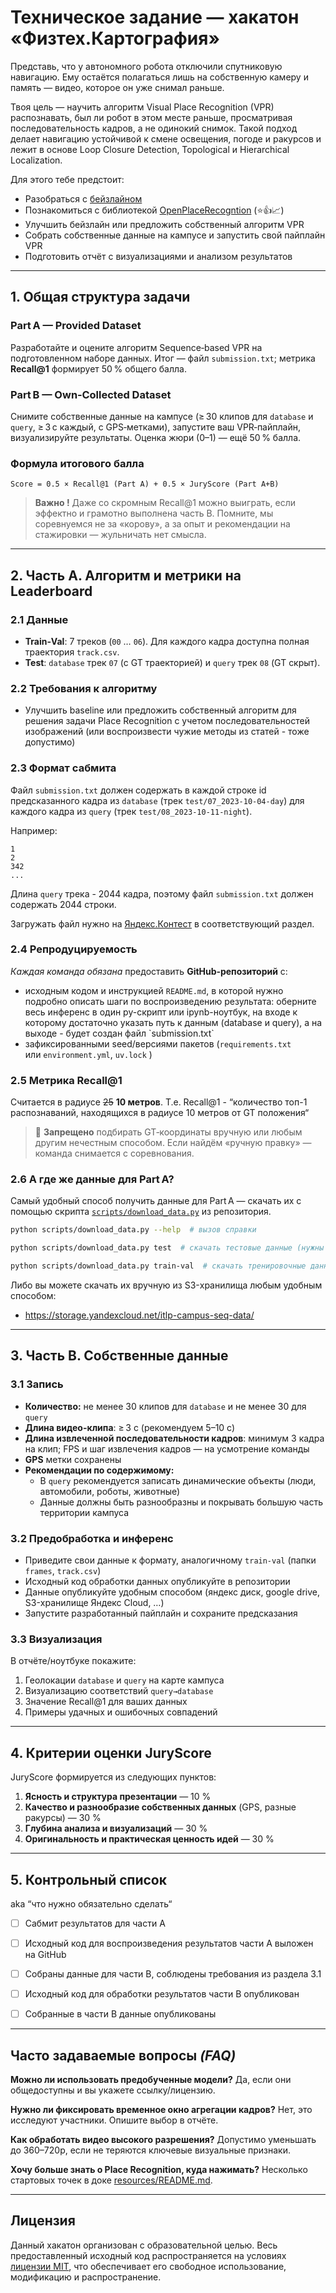 # Техническое задание — хакатон «Физтех.Картография»

Представь, что у автономного робота отключили спутниковую навигацию. Ему остаётся полагаться лишь на собственную камеру и память — видео, которое он уже снимал раньше.

Твоя цель — научить алгоритм Visual Place Recognition (VPR) распознавать, был ли робот в этом месте раньше, просматривая последовательность кадров, а не одинокий снимок. Такой подход делает навигацию устойчивой к смене освещения, погоде и ракурсов и лежит в основе Loop Closure Detection, Topological и Hierarchical Localization.

Для этого тебе предстоит:
- Разобраться с [бейзлайном](./notebooks/baseline.ipynb)
- Познакомиться с библиотекой [OpenPlaceRecogntion](https://github.com/OPR-Project/OpenPlaceRecognition) (⭐👍📈)
- Улучшить бейзлайн или предложить собственный алгоритм VPR
- Собрать собственные данные на кампусе и запустить свой пайплайн VPR
- Подготовить отчёт с визуализациями и анализом результатов

---

## 1. Общая структура задачи

### Part A — Provided Dataset

Разработайте и оцените алгоритм Sequence‑based VPR на подготовленном наборе данных. Итог — файл `submission.txt`; метрика **Recall@1** формирует 50 % общего балла.

### Part B — Own‑Collected Dataset

Снимите собственные данные на кампусе (≥ 30 клипов для `database` и `query`, ≥ 3 с каждый, с GPS‑метками), запустите ваш VPR‑пайплайн, визуализируйте результаты. Оценка жюри (0–1) — ещё 50 % балла.

### **Формула итогового балла**

`Score = 0.5 × Recall@1 (Part A) + 0.5 × JuryScore (Part A+B)`

> **Важно !** Даже со скромным Recall@1 можно выиграть, если эффектно и грамотно выполнена часть B. Помните, мы соревнуемся не за «корову», а за опыт и рекомендации на стажировки — жульничать нет смысла.


---

## 2. Часть A. Алгоритм и метрики на Leaderboard

### 2.1 Данные

* **Train‑Val**: 7 треков (`00` … `06`). Для каждого кадра доступна полная траектория `track.csv`.
* **Test**: `database` трек `07` (с GT траекторией) и `query` трек `08` (GT скрыт).

### 2.2 Требования к алгоритму

* Улучшить baseline или предложить собственный алгоритм для решения задачи Place Recognition с учетом последовательностей изображений (или воспроизвести чужие методы из статей - тоже допустимо)

### 2.3 Формат сабмита

Файл `submission.txt` должен содержать в каждой строке id предсказанного кадра из `database` (трек `test/07_2023-10-04-day`) для каждого кадра из `query` (трек `test/08_2023-10-11-night`).

Например:
```
1
2
342
...
```

Длина `query` трека - 2044 кадра, поэтому файл `submission.txt` должен содержать 2044 строки.

Загружать файл нужно на [Яндекс.Контест](https://contest.yandex.ru/contest/79226) в соответствующий раздел.

### 2.4 Репродуцируемость

*Каждая команда обязана* предоставить **GitHub‑репозиторий** с:

* исходным кодом и инструкцией `README.md`, в которой нужно подробно описать шаги по воспроизведению результата: оберните весь инференс в один py-скрипт или ipynb-ноутбук, на входе к которому достаточно указать путь к данным (database и query), а на выходе - будет создан файл \`submission.txt\`
* зафиксированными seed/версиями пакетов (`requirements.txt` или `environment.yml`, `uv.lock` )

### 2.5 Метрика Recall@1

Считается в радиусе ~~25~~ **10 метров**. Т.е. Recall@1 - “количество топ-1 распознаваний, находящихся в радиусе 10 метров от GT положения“

> 🚫 **Запрещено** подбирать GT‑координаты вручную или любым другим нечестным способом. Если найдём «ручную правку» — команда снимается с соревнования.

### 2.6 А где же данные для Part A?

Самый удобный способ получить данные для Part A — скачать их с помощью скрипта [`scripts/download_data.py`](./scripts/download_data.py) из репозитория.

```bash
python scripts/download_data.py --help  # вызов справки

python scripts/download_data.py test  # скачать тестовые данные (нужны для submission)

python scripts/download_data.py train-val  # скачать тренировочные данные (нужны обучения/улучшения алгоритма)
```

Либо вы можете скачать их вручную из S3-хранилища любым удобным способом:

- https://storage.yandexcloud.net/itlp-campus-seq-data/

---

## 3. Часть B. Собственные данные

### 3.1 Запись

* **Количество:** не менее 30 клипов для `database` и не менее 30 для `query`
* **Длина видео-клипа**: ≥ 3 с (рекомендуем 5–10 с)
* **Длина извлеченной последовательности кадров**: минимум 3 кадра на клип; FPS и шаг извлечения кадров — на усмотрение команды
* **GPS** метки сохранены
* **Рекомендации по содержимому:**
  * В `query` рекомендуется записать динамические объекты (люди, автомобили, роботы, животные)
  * Данные должны быть разнообразны и покрывать большую часть территории кампуса

### 3.2 Предобработка и инференс

* Приведите свои данные к формату, аналогичному `train-val` (папки `frames`, `track.csv`)
* Исходный код обработки данных опубликуйте в репозитории
* Данные опубликуйте удобным способом (яндекс диск, google drive, S3-хранилище Яндекс Cloud, …)
* Запустите разработанный пайплайн и сохраните предсказания

### 3.3 Визуализация

В отчёте/ноутбуке покажите:


1. Геолокации `database` и `query` на карте кампуса
2. Визуализацию соответствий `query→database`
3. Значение Recall@1 для ваших данных
4. Примеры удачных и ошибочных совпадений


---

## 4. Критерии оценки JuryScore

JuryScore формируется из следующих пунктов:


1. **Ясность и структура презентации** — 10 %
2. **Качество и разнообразие собственных данных** (GPS, разные ракурсы) — 30 %
3. **Глубина анализа и визуализаций** — 30 %
4. **Оригинальность и практическая ценность идей** — 30 %


---

## 5. Контрольный список

aka “что нужно обязательно сделать“

- [ ] Сабмит результатов для части A
- [ ] Исходный код для воспроизведения результатов части A выложен на GitHub
- [ ] Собраны данные для части B, соблюдены требования из раздела 3.1
- [ ] Исходный код для обработки результатов части B опубликован
- [ ] Собранные в части B данные опубликованы


---

## Часто задаваемые вопросы *(FAQ)*

**Можно ли использовать предобученные модели?** Да, если они общедоступны и вы укажете ссылку/лицензию.

**Нужно ли фиксировать временное окно агрегации кадров?** Нет, это исследуют участники. Опишите выбор в отчёте.

**Как обработать видео высокого разрешения?** Допустимо уменьшать до 360–720p, если не теряются ключевые визуальные признаки.

**Хочу больше знать о Place Recognition, куда нажимать?** Несколько стартовых точек в доке [resources/README.md](./resources/README.md).

---

## Лицензия

Данный хакатон организован с образовательной целью.
Весь предоставленный исходный код распространяется на условиях [лицензии MIT](./LICENSE),
что обеспечивает его свободное использование, модификацию и распространение.

